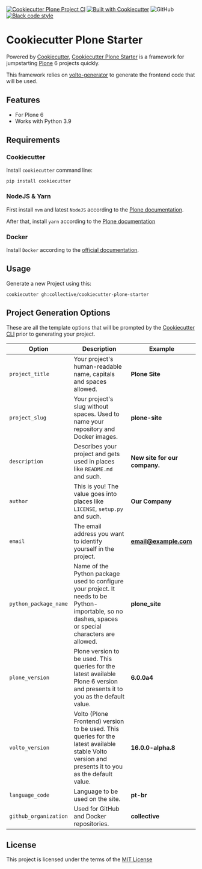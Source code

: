 [![Cookiecutter Plone Project CI](https://github.com/collective/cookiecutter-plone-starter/actions/workflows/ci.yml/badge.svg)](https://github.com/collective/cookiecutter-plone-starter/actions/workflows/ci.yml)
[![Built with Cookiecutter](https://img.shields.io/badge/built%20with-Cookiecutter-ff69b4.svg?logo=cookiecutter)](https://github.com/collective/cookiecutter-plone-starter/)
![GitHub](https://img.shields.io/github/license/collective/cookiecutter-plone-starter)
[![Black code style](https://img.shields.io/badge/code%20style-black-000000.svg)](https://github.com/ambv/black)

# Cookiecutter Plone Starter

Powered by [Cookiecutter](https://github.com/cookiecutter/cookiecutter), [Cookiecutter Plone Starter](https://github.com/collective/cookiecutter-plone-starter/) is a framework for jumpstarting [Plone](https://plone.org/) 6 projects quickly.

This framework relies on [volto-generator](https://github.com/plone/volto/tree/master/packages/generator-volto) to generate the frontend code that will be used.

## Features

- For Plone 6
- Works with Python 3.9

## Requirements

### Cookiecutter

Install `cookiecutter` command line:

```shell
pip install cookiecutter
```

### NodeJS & Yarn

First install `nvm` and latest `NodeJS` according to the [Plone documentation](https://6.dev-docs.plone.org/volto/getting-started/install.html#install-nvm-nodejs-version-manager).

After that, install `yarn` according to the [Plone documentation](https://6.dev-docs.plone.org/volto/getting-started/install.html#yarn-nodejs-package-manager)

### Docker

Install `Docker` according to the [official documentation](https://docs.docker.com/get-docker/).


## Usage

Generate a new Project using this:

```shell
cookiecutter gh:collective/cookiecutter-plone-starter
```

## Project Generation Options

These are all the template options that will be prompted by the [Cookiecutter CLI](https://github.com/cookiecutter/cookiecutter) prior to generating your project.

| Option | Description | Example |
| --- | --- | --- |
| `project_title` | Your project's human-readable name, capitals and spaces allowed. | **Plone Site** |
| `project_slug` | Your project's slug without spaces. Used to name your repository and Docker images. | **plone-site** |
| `description` | Describes your project and gets used in places like ``README.md`` and such. | **New site for our company.** |
| `author` | This is you! The value goes into places like ``LICENSE``, ``setup.py`` and such. | **Our Company** |
| `email` | The email address you want to identify yourself in the project. | **email@example.com** |
| `python_package_name` | Name of the Python package used to configure your project. It needs to be Python-importable, so no dashes, spaces or special characters are allowed. | **plone_site** |
| `plone_version` | Plone version to be used. This queries for the latest available Plone 6 version and presents it to you as the default value. | **6.0.0a4** |
| `volto_version` | Volto (Plone Frontend) version to be used. This queries for the latest available stable Volto version and presents it to you as the default value. | **16.0.0-alpha.8** |
| `language_code` | Language to be used on the site. | **pt-br** |
| `github_organization` | Used for GitHub and Docker repositories. | **collective**|

## License

This project is licensed under the terms of the [MIT License](/LICENSE)
